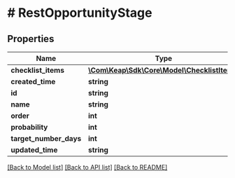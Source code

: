 # # RestOpportunityStage

## Properties

Name | Type | Description | Notes
------------ | ------------- | ------------- | -------------
**checklist_items** | [**\Com\Keap\Sdk\Core\Model\ChecklistItem[]**](ChecklistItem.md) |  | [optional]
**created_time** | **string** |  | [optional]
**id** | **string** |  | [optional]
**name** | **string** |  | [optional]
**order** | **int** |  | [optional]
**probability** | **int** |  | [optional]
**target_number_days** | **int** |  | [optional]
**updated_time** | **string** |  | [optional]

[[Back to Model list]](../../README.md#models) [[Back to API list]](../../README.md#endpoints) [[Back to README]](../../README.md)

